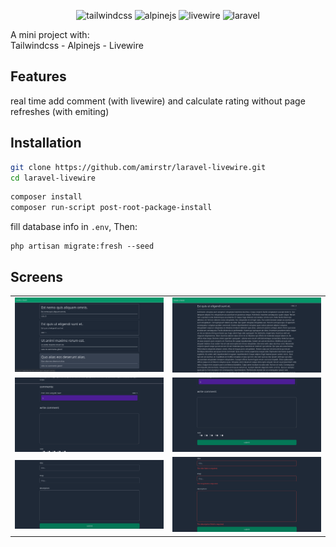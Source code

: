 <p align="center">
    <img 
        src="https://external-content.duckduckgo.com/iu/?u=https%3A%2F%2Fmiro.medium.com%2Fmax%2F632%2F1*5QD8DKhOjRe-gcYjozlLNQ.png&f=1&nofb=1" 
        alt="tailwindcss" 
        width="150"
    >
    <img 
         src="https://alpinejs.dev/alpine_long.svg"
         alt="alpinejs" 
         width="50%"
    >
    <img 
         src="https://external-content.duckduckgo.com/iu/?u=https%3A%2F%2Findykoning.nl%2Fwp-content%2Fuploads%2F2020%2F03%2FLivewire.png&f=1&nofb=1"                      alt="livewire" 
         width="150"
    >
    <img 
         alt="laravel" 
         src="https://raw.githubusercontent.com/laravel/art/master/logo-lockup/5%20SVG/2%20CMYK/1%20Full%20Color/laravel-logolockup-cmyk-red.svg" 
         width="300"
    >

</p>
    
</hr>
   
A mini project with:    
Tailwindcss - Alpinejs - Livewire 
    
    
## Features
    
real time add comment (with livewire)  and calculate rating without page refreshes (with emiting)
   
   
## Installation

    
```sh
git clone https://github.com/amirstr/laravel-livewire.git
cd laravel-livewire
```

```sh
composer install
composer run-script post-root-package-install
```

fill database info in `.env`, Then:

```
php artisan migrate:fresh --seed
```
    
    
## Screens
    
|                                  |                                   |
|----------------------------------|-----------------------------------|
| <img src="/screens/livewire-1.png" /> |  <img src="/screens/livewire-2.png" /> |
| <img src="/screens/livewire-3.png" /> |  <img src="/screens/livewire-4.png" /> |
| <img src="/screens/livewire-5.png" /> |  <img src="/screens/livewire-6.png" /> |

